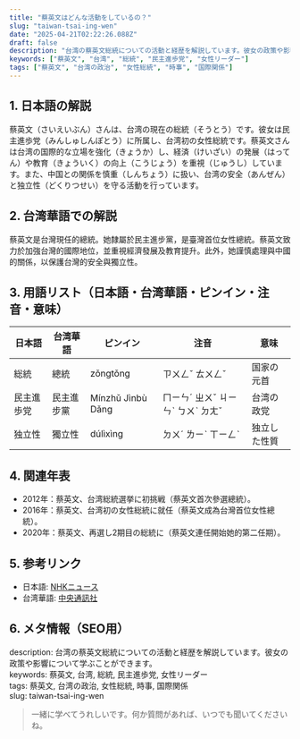 ```yaml
---
title: "蔡英文はどんな活動をしているの？"
slug: "taiwan-tsai-ing-wen"
date: "2025-04-21T02:22:26.088Z"
draft: false
description: "台湾の蔡英文総統についての活動と経歴を解説しています。彼女の政策や影響について学ぶことができます。"
keywords: ["蔡英文", "台湾", "総統", "民主進歩党", "女性リーダー"]
tags: ["蔡英文", "台湾の政治", "女性総統", "時事", "国際関係"]
---
```


## 1. 日本語の解説  
蔡英文（さいえいぶん）さんは、台湾の現在の総統（そうとう）です。彼女は民主進歩党（みんしゅしんぽとう）に所属し、台湾初の女性総統です。蔡英文さんは台湾の国際的な立場を強化（きょうか）し、経済（けいざい）の発展（はってん）や教育（きょういく）の向上（こうじょう）を重視（じゅうし）しています。また、中国との関係を慎重（しんちょう）に扱い、台湾の安全（あんぜん）と独立性（どくりつせい）を守る活動を行っています。

## 2. 台湾華語での解説  
蔡英文是台灣現任的總統。她隸屬於民主進步黨，是臺灣首位女性總統。蔡英文致力於加強台灣的國際地位，並重視經濟發展及教育提升。此外，她謹慎處理與中國的關係，以保護台灣的安全與獨立性。

## 3. 用語リスト（日本語・台湾華語・ピンイン・注音・意味）  

| 日本語   | 台湾華語   | ピンイン   | 注音     | 意味             |
|----------|------------|------------|---------|------------------|
| 総統     | 總統      | zǒngtǒng   | ㄗㄨㄥˇ ㄊㄨㄥˇ | 国家の元首        |
| 民主進歩党 | 民主進步黨 | Mínzhǔ Jìnbù Dǎng | ㄇㄧㄣˊ ㄓㄨˇ ㄐㄧㄣˋ ㄅㄨˋ ㄉㄤˇ | 台湾の政党      |
| 独立性   | 獨立性    | dúlìxìng   | ㄉㄨˊ ㄌㄧˋ ㄒㄧㄥˋ | 独立した性質    |

## 4. 関連年表  
- 2012年：蔡英文、台湾総統選挙に初挑戦（蔡英文首次參選總統）。  
- 2016年：蔡英文、台湾初の女性総統に就任（蔡英文成為台灣首位女性總統）。  
- 2020年：蔡英文、再選し2期目の総統に（蔡英文連任開始她的第二任期）。  

## 5. 参考リンク  
- 日本語: [NHKニュース](https://www3.nhk.or.jp/news/)  
- 台湾華語: [中央通訊社](https://www.cna.com.tw/)  

## 6. メタ情報（SEO用）  
description: 台湾の蔡英文総統についての活動と経歴を解説しています。彼女の政策や影響について学ぶことができます。  
keywords: 蔡英文, 台湾, 総統, 民主進歩党, 女性リーダー  
tags: 蔡英文, 台湾の政治, 女性総統, 時事, 国際関係  
slug: taiwan-tsai-ing-wen

> 一緒に学べてうれしいです。何か質問があれば、いつでも聞いてくださいね。
